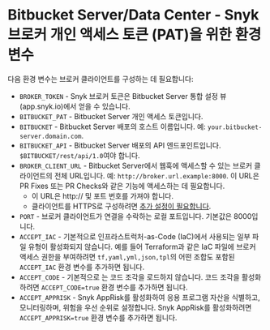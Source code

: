# Bitbucket Server/Data Center - Snyk 브로커 개인 액세스 토큰 (PAT)을 위한 환경 변수

다음 환경 변수는 브로커 클라이언트를 구성하는 데 필요합니다:

- `BROKER_TOKEN` - Snyk 브로커 토큰은 Bitbucket Server 통합 설정 뷰 (app.snyk.io)에서 얻을 수 있습니다.
- `BITBUCKET_PAT` - Bitbucket Server 개인 액세스 토큰입니다.
- `BITBUCKET` - Bitbucket Server 배포의 호스트 이름입니다. 예: `your.bitbucket-server.domain.com`.
- `BITBUCKET_API` - Bitbucket Server 배포의 API 엔드포인트입니다. `$BITBUCKET/rest/api/1.0`여야 합니다.
- `BROKER_CLIENT_URL` - Bitbucket Server에서 웹훅에 액세스할 수 있는 브로커 클라이언트의 전체 URL입니다. 예: `http://broker.url.example:8000`. 이 URL은 PR Fixes 또는 PR Checks와 같은 기능에 액세스하는 데 필요합니다.
  - 이 URL은 http:// 및 포트 번호를 가져야 합니다.
  - 클라이언트를 HTTPS로 구성하려면 [추가 설정이 필요합니다](https://docs.snyk.io/snyk-admin/snyk-broker/install-and-configure-broker-using-docker/advanced-configuration-for-snyk-broker-docker-installation/https-for-broker-client-with-docker).
- `PORT` - 브로커 클라이언트가 연결을 수락하는 로컬 포트입니다. 기본값은 8000입니다.
- `ACCEPT_IAC` - 기본적으로 인프라스트럭처-as-Code (IaC)에서 사용되는 일부 파일 유형이 활성화되지 않습니다. 예를 들어 Terraform과 같은 IaC 파일에 브로커 액세스 권한을 부여하려면 `tf,yaml,yml,json,tpl`의 어떤 조합도 포함된 `ACCEPT_IAC` 환경 변수를 추가하면 됩니다.
- `ACCEPT_CODE` - 기본적으로 는 코드 조각을 로드하지 않습니다. 코드 조각을 활성화하려면 `ACCEPT_CODE=true` 환경 변수를 추가하면 됩니다.
- `ACCEPT_APPRISK` - Snyk AppRisk를 활성화하여 응용 프로그램 자산을 식별하고, 모니터링하며, 위험을 우선 순위로 설정합니다. Snyk AppRisk를 활성화하려면 `ACCEPT_APPRISK=true` 환경 변수를 추가하면 됩니다.